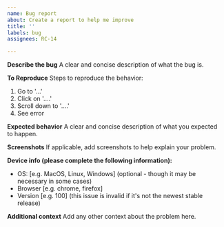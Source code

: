 ```yaml
---
name: Bug report
about: Create a report to help me improve
title: ''
labels: bug
assignees: RC-14

---
```


**Describe the bug**
A clear and concise description of what the bug is.

**To Reproduce**
Steps to reproduce the behavior:
1. Go to '...'
2. Click on '....'
3. Scroll down to '....'
4. See error

**Expected behavior**
A clear and concise description of what you expected to happen.

**Screenshots**
If applicable, add screenshots to help explain your problem.

**Device info (please complete the following information):**
 - OS: [e.g. MacOS, Linux, Windows] (optional - though it may be necessary in some cases)
 - Browser [e.g. chrome, firefox]
 - Version [e.g. 100] (this issue is invalid if it's not the newest stable release)

**Additional context**
Add any other context about the problem here.
